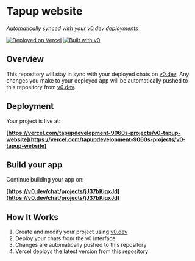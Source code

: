 # Tapup website

*Automatically synced with your [v0.dev](https://v0.dev) deployments*

[![Deployed on Vercel](https://img.shields.io/badge/Deployed%20on-Vercel-black?style=for-the-badge&logo=vercel)](https://vercel.com/tapupdevelopment-9060s-projects/v0-tapup-website)
[![Built with v0](https://img.shields.io/badge/Built%20with-v0.dev-black?style=for-the-badge)](https://v0.dev/chat/projects/jJ37bKiqxJd)

## Overview

This repository will stay in sync with your deployed chats on [v0.dev](https://v0.dev).
Any changes you make to your deployed app will be automatically pushed to this repository from [v0.dev](https://v0.dev).

## Deployment

Your project is live at:

**[https://vercel.com/tapupdevelopment-9060s-projects/v0-tapup-website](https://vercel.com/tapupdevelopment-9060s-projects/v0-tapup-website)**

## Build your app

Continue building your app on:

**[https://v0.dev/chat/projects/jJ37bKiqxJd](https://v0.dev/chat/projects/jJ37bKiqxJd)**

## How It Works

1. Create and modify your project using [v0.dev](https://v0.dev)
2. Deploy your chats from the v0 interface
3. Changes are automatically pushed to this repository
4. Vercel deploys the latest version from this repository
